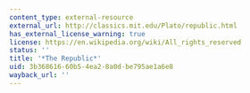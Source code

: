 ```yaml
---
content_type: external-resource
external_url: http://classics.mit.edu/Plato/republic.html
has_external_license_warning: true
license: https://en.wikipedia.org/wiki/All_rights_reserved
status: ''
title: '*The Republic*'
uid: 3b368616-60b5-4ea2-8a0d-be795ae1a6e8
wayback_url: ''
---
```

